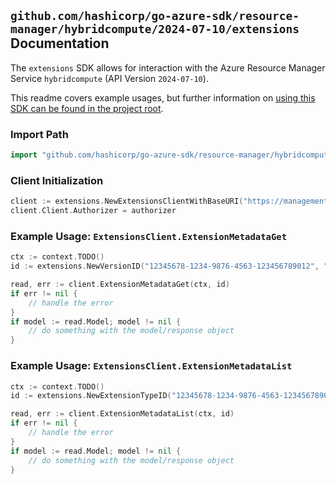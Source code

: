 
## `github.com/hashicorp/go-azure-sdk/resource-manager/hybridcompute/2024-07-10/extensions` Documentation

The `extensions` SDK allows for interaction with the Azure Resource Manager Service `hybridcompute` (API Version `2024-07-10`).

This readme covers example usages, but further information on [using this SDK can be found in the project root](https://github.com/hashicorp/go-azure-sdk/tree/main/docs).

### Import Path

```go
import "github.com/hashicorp/go-azure-sdk/resource-manager/hybridcompute/2024-07-10/extensions"
```


### Client Initialization

```go
client := extensions.NewExtensionsClientWithBaseURI("https://management.azure.com")
client.Client.Authorizer = authorizer
```


### Example Usage: `ExtensionsClient.ExtensionMetadataGet`

```go
ctx := context.TODO()
id := extensions.NewVersionID("12345678-1234-9876-4563-123456789012", "locationValue", "publisherValue", "extensionTypeValue", "versionValue")

read, err := client.ExtensionMetadataGet(ctx, id)
if err != nil {
	// handle the error
}
if model := read.Model; model != nil {
	// do something with the model/response object
}
```


### Example Usage: `ExtensionsClient.ExtensionMetadataList`

```go
ctx := context.TODO()
id := extensions.NewExtensionTypeID("12345678-1234-9876-4563-123456789012", "locationValue", "publisherValue", "extensionTypeValue")

read, err := client.ExtensionMetadataList(ctx, id)
if err != nil {
	// handle the error
}
if model := read.Model; model != nil {
	// do something with the model/response object
}
```
